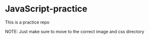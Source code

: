 # JavaScript-practice
This is a practice repo

NOTE: Just make sure to move to the correct image and css directory 
